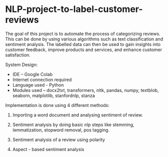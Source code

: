 # NLP-project-to-label-customer-reviews

The goal of this project is to automate the process of categorizing reviews. This can be done by using various algorithms such as text classification and sentiment analysis. The labelled data can then be used to gain insights into customer feedback, improve products and services, and enhance customer satisfaction.

System Design:
* IDE – Google Colab
* Internet connection required
* Language used - Python
* Modules used – docx2txt, transformers, nltk, pandas, numpy, textblob, seaborn, matplotlib, stanfordnlp, stanza

Implementation is done using 4 different methods:

1) Importing a word document and analysing sentiment of review.

2) Sentiment analysis by doing basic nlp steps like stemming, lemmatization, stopword
removal, pos tagging.

3) Sentiment analysis of a review using polarity

4) Aspect - based sentiment analysis
